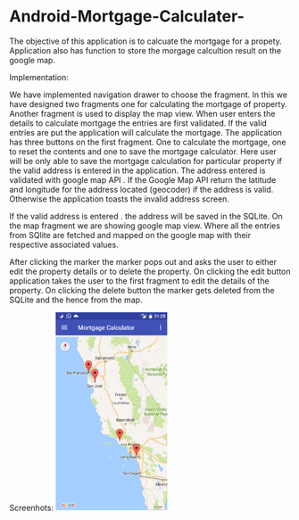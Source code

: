 # Android-Mortgage-Calculater-

The objective of this application is to calcuate the mortgage for a propety. Application also has function to store the morgage calcultion result on the google map. 

Implementation: 

We have implemented navigation drawer to choose the fragment. In this we have designed two fragments one for calculating the mortgage of property. Another fragment is used to display the map view. When user enters the details to calculate mortgage the entries are first validated. If the valid entries are put the application will calculate the mortgage. The application has three buttons on the first fragment. One to calculate the mortgage, one to reset the contents and one to save the mortgage calculator. Here user will be only able to save the mortgage calculation for particular property if the valid address is entered in the application. The address entered is validated with google map API . If the Google Map API return the latitude and longitude for the address located (geocoder) if the address is valid. Otherwise the application toasts the invalid address screen. 

If the valid address is entered . the address will be saved in the SQLite. On the map fragment we are showing google map view. Where all the entries from SQlite are fetched and mapped on the google map with their respective associated values. 

After clicking the marker the marker pops out and asks the user to either edit the property details or to delete the property. On clicking the edit button application takes the user to the first fragment to edit the details of the property. On clicking the delete button the marker gets deleted from the SQLite and the hence from the map. 

Screenhots:
<img src="/extras/Screenshots/Screenshot_20170321-212510.png" width="200">
